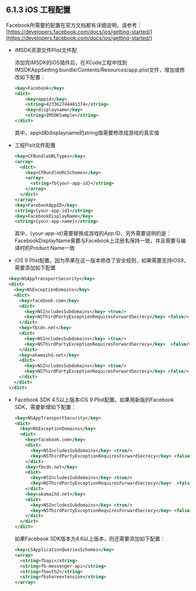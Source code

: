## 6.1.3 iOS 工程配置

Facebook所需要的配置在官方文档都有详细说明，请参考：[https://developers.facebook.com/docs/ios/getting-started/](https://developers.facebook.com/docs/ios/getting-started/)

* iMSDK资源文件Plist文件配

  添加完iMSDK的iOS插件后，在XCode工程中找到IMSDKAppSetting.bundle/Contents/Resources/app.plist文件，增加或修改如下配置：
  
  ```xml
  <key>Facebook</key>
  <dict>
      <key>appid</key>
      <string>423362744481374</string>
      <key>displayname</key>
      <string>IMSDKSample</string>
  </dict>
  ```
  
  其中，appid和displayname的string值需要修改成游戏的真实值

* 工程Plsit文件配置

  ```xml
  <key>CFBundleURLTypes</key>
  <array>
    <dict>
      <key>CFBundleURLSchemes</key>
      <array>
        <string>fb{your-app-id}</string>
      </array>
    </dict>
  </array>
  <key>FacebookAppID</key>
  <string>{your-app-id}</string>
  <key>FacebookDisplayName</key>
  <string>{your-app-name}</string>
  ```
  
  其中，{your-app-id}需要替换成游戏的App ID，另外需要说明的是：FacebookDisplayName需要与Facebook上注册名保持一致，并且需要与编译时的Product Name一致
  
* iOS 9 Plist配置，因为苹果在这一版本修改了安全规则，如果需要支持iOS9，需要添加如下配置
 
 ```xml
  <key>NSAppTransportSecurity</key>
  <dict>
    <key>NSExceptionDomains</key>
    <dict>
      <key>facebook.com</key>
      <dict>
        <key>NSIncludesSubdomains</key> <true/>        
        <key>NSThirdPartyExceptionRequiresForwardSecrecy</key> <false/>
      </dict>
      <key>fbcdn.net</key>
      <dict>
        <key>NSIncludesSubdomains</key> <true/>
        <key>NSThirdPartyExceptionRequiresForwardSecrecy</key>  <false/>
      </dict>
      <key>akamaihd.net</key>
      <dict>
        <key>NSIncludesSubdomains</key> <true/>
        <key>NSThirdPartyExceptionRequiresForwardSecrecy</key> <false/>
      </dict>
    </dict>
  </dict>
 ```
 
* Facebook SDK 4.5以上版本iOS 9 Plist配置。如果用新版的Facebook SDK，需要新增如下配置：
  
  ```xml
  <key>NSAppTransportSecurity</key>
  <dict>
    <key>NSExceptionDomains</key>
    <dict>
      <key>facebook.com</key>
      <dict>
        <key>NSIncludesSubdomains</key> <true/>        
        <key>NSThirdPartyExceptionRequiresForwardSecrecy</key> <false/>
      </dict>
      <key>fbcdn.net</key>
      <dict>
        <key>NSIncludesSubdomains</key> <true/>
        <key>NSThirdPartyExceptionRequiresForwardSecrecy</key>  <false/>
      </dict>
      <key>akamaihd.net</key>
      <dict>
        <key>NSIncludesSubdomains</key> <true/>
        <key>NSThirdPartyExceptionRequiresForwardSecrecy</key> <false/>
      </dict>
    </dict>
  </dict>
  ```
  
  如果Facebook SDK版本为4.6以上版本，则还需要添加如下配置：
  
  ```xml
  <key>LSApplicationQueriesSchemes</key>
  <array>
    <string>fbapi</string>
    <string>fb-messenger-api</string>
    <string>fbauth2</string>
    <string>fbshareextension</string>
  </array>
  ```